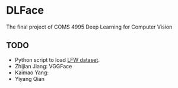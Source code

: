 # DLFace
The final project of COMS 4995 Deep Learning for Computer Vision

## TODO
* Python script to load [LFW dataset](http://vis-www.cs.umass.edu/lfw/#deepfunnel-anchor).
* Zhijian Jiang: VGGFace
* Kaimao Yang:
* Yiyang Qian

